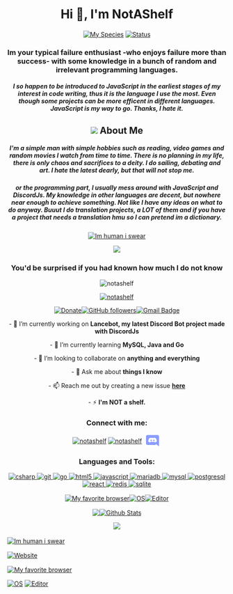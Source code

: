 <h1 align="center">Hi 👋, I'm NotAShelf</h1>
<p align="center">
<a href="https://en.wikipedia.org/wiki/Homo_sapiens"><img align="center" src="https://img.shields.io/badge/Species-Homo_Sapiens-success?style=flat-square&amp;logo=mailchimp&amp;logoColor=white" alt=" My Species"></a>
<a href="https://en.wikipedia.org/wiki/Life"><img align="center" src="https://img.shields.io/badge/Status-Stable-success?style=flat-square&amp;logo=gravatar&amp;logoColor=white" alt="Status"></a></p>

<h3 align="center">Im your typical failure enthusiast -who enjoys failure more than success- with some knowledge in a bunch of random and irrelevant programming languages. </h3>
<h5 align="center">I so happen to be introduced to JavaScript in the earliest stages of my interest in code writing, thus it is the language I use the most. Even though some projects can be more efficent in different languages. JavaScript is my way to go. Thanks, I hate it.</h5>

<h2 align="center" id="-img-height-40-src-https://github.com/NotAShelf/notashelf/blob/main/assets/kyubey.gif"><img height="40" src="https://raw.githubusercontent.com/innng/innng/master/assets/kyubey.gif"/> About Me</h2>


<h5 align= "center"> I'm a simple man with simple hobbies such as reading, video games and random movies I watch from time to time. There is no planning in my life, there is only chaos and sacrifices to a  deity. I do sailing, debating and art. I hate the latest dearly, but that will not stop me. </h5>
  <h5 align= "center">or the programming part, I usually mess around with JavaScript and DiscordJs. My knowledge in other languages are decent, but nowhere near enough to achieve something. Not like I have any ideas on what to do anyway. Buuut I do translation projects, a LOT of them and if you have a project that needs a translation hmu so I can pretend im a dictionary.</h5>
<p align="center">
  <a href="https://github.com/br3ndonland/R-proteomics-Nrf1"><img align="center" src="https://img.shields.io/badge/My%20jam-Video Games &amp; Reading-critical?style=flat-square&amp;logo=electron&amp;logoColor=white" alt="Im human i swear"></a></p>

<p align="center">
  <img src="https://cdn.discordapp.com/attachments/736316977504583823/781495589220122654/unknown.png" />
</p>

<h3 align="center">You'd  be surprised if you had known how much I do not know</h3>

<p align="center">
<p align="center"> <img src="https://komarev.com/ghpvc/?username=notashelf&label=Profile%20views&color=0e75b6&style=flat" alt="notashelf" /> </p>
<p align="center"> <a href="https://twitter.com/notashelf" target="blank"><img src="https://img.shields.io/twitter/follow/notashelf?logo=twitter&style=for-the-badge" alt="notashelf" /></a> 
<p align="center"><a href="https://www.paypal.me/jmfalkes"><img src="https://img.shields.io/badge/Support-%24-blue" alt="Donate"></a><a href="https://github.com/notashelf/?tab=follow"><img src="https://img.shields.io/github/followers/notashelf?label=Follow&amp;style=social" alt="GitHub followers"></a><a href="mailto:notashelf@gmail.com"><img src="https://img.shields.io/badge/-notashelf@gmail.com-c14438?style=flat-square&amp;logo=Gmail&amp;logoColor=white&amp;link=mailto:notashelf@gmail.com" alt="Gmail Badge"></a>
</p>



<p align="center">
  - 🔭 I’m currently working on <b>Lancebot, my latest Discord Bot project made with DiscordJs</b></p>
<p align="center">
  - 🌱 I’m currently learning <b>MySQL, Java and Go</b></p>
<p align="center">
- 👯 I’m looking to collaborate on <b>anything and everything</b></p>
<p align="center">
- 💬 Ask me about <b>things I know</b>
<p align="center">
- 📫 Reach me out by creating a new issue <b><a href="https://github.com/NotAshelf/notashelf/Issues">here</a></b></p>
<p align="center">
- ⚡  <b>I'm NOT a shelf.</b>
</p>


<h3 align="center">Connect with me:</h3>

<p align="center">
<a href="https://twitter.com/notashelf" target="blank"><img align="center" src="https://cdn.jsdelivr.net/npm/simple-icons@3.0.1/icons/twitter.svg" alt="notashelf" height="30" width="40" /></a>
<a href="https://codesandbox.com/notashelf" target="blank"><img align="center" src="https://cdn.jsdelivr.net/npm/simple-icons@3.0.1/icons/codesandbox.svg" alt="notashelf" height="30" width="40" /></a>
<a href="https://avallion.net/discord/join" target="blank"><img align="center" src="https://github.com/NotAShelf/notashelf/blob/main/assets/discord.svg" alt="notashelf" height="30" width="40" /></a>
</p>






<h3 align="center">Languages and Tools:</h3>
<p align="center"> <a href="https://www.w3schools.com/cs/" target="_blank"> <img src="https://devicons.github.io/devicon/devicon.git/icons/csharp/csharp-original.svg" alt="csharp" width="40" height="40"/> </a> <a href="https://git-scm.com/" target="_blank"> <img src="https://www.vectorlogo.zone/logos/git-scm/git-scm-icon.svg" alt="git" width="40" height="40"/> </a> <a href="https://golang.org" target="_blank"> <img src="https://devicons.github.io/devicon/devicon.git/icons/go/go-original.svg" alt="go" width="40" height="40"/> </a> <a href="https://www.w3.org/html/" target="_blank"> <img src="https://devicons.github.io/devicon/devicon.git/icons/html5/html5-original-wordmark.svg" alt="html5" width="40" height="40"/> </a> <a href="https://developer.mozilla.org/en-US/docs/Web/JavaScript" target="_blank"> <img src="https://devicons.github.io/devicon/devicon.git/icons/javascript/javascript-original.svg" alt="javascript" width="40" height="40"/> </a> <a href="https://mariadb.org/" target="_blank"> <img src="https://www.vectorlogo.zone/logos/mariadb/mariadb-icon.svg" alt="mariadb" width="40" height="40"/> </a> <a href="https://www.mysql.com/" target="_blank"> <img src="https://devicons.github.io/devicon/devicon.git/icons/mysql/mysql-original-wordmark.svg" alt="mysql" width="40" height="40"/> </a> <a href="https://www.postgresql.org" target="_blank"> <img src="https://devicons.github.io/devicon/devicon.git/icons/postgresql/postgresql-original-wordmark.svg" alt="postgresql" width="40" height="40"/> </a> <a href="https://reactjs.org/" target="_blank"> <img src="https://devicons.github.io/devicon/devicon.git/icons/react/react-original-wordmark.svg" alt="react" width="40" height="40"/> </a> <a href="https://redis.io" target="_blank"> <img src="https://devicons.github.io/devicon/devicon.git/icons/redis/redis-original-wordmark.svg" alt="redis" width="40" height="40"/> </a> <a href="https://www.sqlite.org/" target="_blank"> <img src="https://www.vectorlogo.zone/logos/sqlite/sqlite-icon.svg" alt="sqlite" width="40" height="40"/> </a> </p>

<p align="center"><a href="https://github.com/tycrek/degoogle"><img align="center" src="https://img.shields.io/badge/Browser-Firefox-informational?style=flat-square&amp;logo=Firefox&amp;logoColor=orange" alt="My favorite browser"></a><a href="https://en.wikipedia.org/wiki/Windows"><img align="center" src="https://img.shields.io/badge/OS-Windows-informational?style=flat-square&amp;logo=Windows&amp;logoColor=teal" alt="OS"></a><a href="https://code.visualstudio.com/"><img align="center" src="https://img.shields.io/badge/Editor-VSCode-blue?style=flat-square&amp;logo=visual-studio-code&amp;logoColor=blue" alt="Editor"></a></p>
<p align="center">
<p align="center"><a href="https://github.com/notashelf/github-readme-stats"><img align="center" src="https://github-readme-stats.vercel.app/api/top-langs/?username=notashelf&langs_count=8" /><img align="center" src="https://github-readme-stats.vercel.app/api?username=notashelf&amp;count_private=true&amp;show_icons=true&amp;include_all_commits=true" alt="Github Stats"></a></p>


<p align="center">
  <img src="https://cdn.discordapp.com/attachments/736316977504583823/781515580850831400/unknown.png" />
</p>








<p><a href="https://github.com/br3ndonland/R-proteomics-Nrf1"><img align="center" src="https://img.shields.io/badge/My%20jam-Video Games &amp; Reading-critical?style=flat-square&amp;logo=electron&amp;logoColor=white" alt="Im human i swear"></a></p>
<p><a href="https://notashelf.github.io"><img align="center" src="https://img.shields.io/badge/Website-notashelf.github.io-informational?style=flat-square&amp;logo=jekyll&amp;logoColor=white" alt="Website"></a></p>
<p><a href="https://github.com/tycrek/degoogle"><img align="center" src="https://img.shields.io/badge/Browser-Firefox-informational?style=flat-square&amp;logo=Firefox&amp;logoColor=orange" alt="My favorite browser"></a></p>
<p><a href="https://en.wikipedia.org/wiki/Windows"><img align="center" src="https://img.shields.io/badge/OS-Windows-informational?style=flat-square&amp;logo=Windows&amp;logoColor=teal" alt="OS"></a>
<a href="https://code.visualstudio.com/"><img align="center" src="https://img.shields.io/badge/Editor-VSCode-blue?style=flat-square&amp;logo=visual-studio-code&amp;logoColor=blue" alt="Editor"></a></p>

